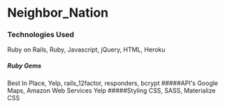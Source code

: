 # Neighbor_Nation

### Technologies Used
Ruby on Rails,
Ruby,
Javascript,
jQuery,
HTML,
Heroku
##### Ruby Gems
Best In Place,
Yelp,
rails_12factor,
responders,
bcrypt
#####API's
Google Maps, 
Amazon Web Services
Yelp
#####Styling
CSS,
SASS,
Materialize CSS
